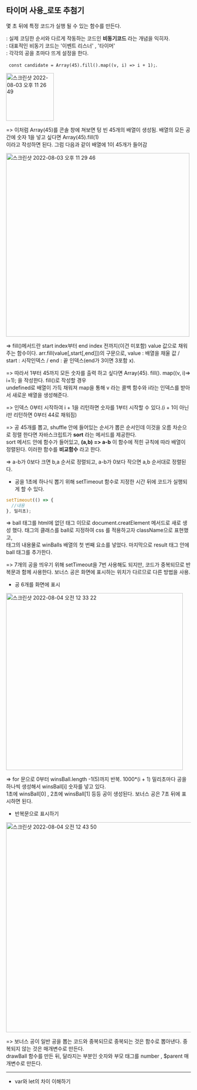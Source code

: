## 타이머 사용_로또 추첨기  
몇 초 뒤에 특정 코드가 실행 될 수 있는 함수를 만든다.

: 실제 코딩한 순서와 다르게 작동하는 코드인 **비동기코드** 라는 개념을 익히자.    
: 대표적인 비동기 코드는 '이벤트 리스너' , '타이머'  
: 각각의 공을 초마다 뜨게 설정을 한다.  


` const candidate = Array(45).fill().map((v, i) => i + 1);`.   

<img width="130" alt="스크린샷 2022-08-03 오후 11 26 49" src="https://user-images.githubusercontent.com/97012561/182633368-572dd704-6498-45d5-876c-d66c9b7ac42c.png">

=> 이처럼 Array(45)를 콘솔 창에 쳐보면 텅 빈 45개의 배열이 생성됨. 배열의 모든 공간에 숫자 1을 넣고 싶다면 Array(45).fill(1)  
   이라고 작성하면 된다. 그럼 다음과 같이 배열에 1이 45개가 들어감  

<img width="500" alt="스크린샷 2022-08-03 오후 11 29 46" src="https://user-images.githubusercontent.com/97012561/182634114-04df7a9c-ee03-4499-b7ac-03ff264bd517.png">

=> fill()메서드란 start index부터 end index 전까지(이건 미포함) value 값으로 채워주는 함수이다. arr.fill(value[,start[,end]])의 구문으로, value : 배열을 채울 값 / start : 시작인덱스 / end : 끝 인덱스(end가 3이면 3포함 x).   

=> 따라서 1부터 45까지 모든 숫자를 출력 하고 싶다면 Array(45). fill(). map((v, i)=> i+1); 을 작성한다. fill()로 작성할 경우  
   undefined로 배열이 가득 채워져 map을 통해 v 라는 콜백 함수와 i라는 인덱스를 받아서 새로운 배열을 생성해준다.  

=> 인덱스 0부터 시작하여 i + 1을 리턴하면 숫자를 1부터 시작할 수 있다.(i + 1이 아닌 i만 리턴하면 0부터 44로 채워짐)  

=> 공 45개를 뽑고, shuffle 안에 들어있는 순서가 뽑은 순서인데 이것을 오름 차순으로 정렬 한다면 자바스크립트가 **sort** 라는 메서드를 제공한다.  
   sort 메서드 안에 함수가 들어있고, **(a,b) => a-b** 이 함수에 적힌 규칙에 따라 배열이 정렬된다. 이러한 함수를 **비교함수** 라고 한다.  

=> a-b가 0보다 크면 b,a 순서로 정렬되고, a-b가 0보다 작으면 a,b 순서대로 정렬된다.  

* 공을 1초에 하나식 뽑기 위해 setTimeout 함수로 지정한 시간 뒤에 코드가 실행되게 할 수 있다.   
```javascript
setTimeout(() => { 
  //내용
}, 밀리초);
```

=> ball 태그를 html에 없던 태그 이므로 document.creatElement 메서드로 새로 생성 했다. 태그의 클래스를 ball로 지정하여 css 를 적용하고자 className으로 표현했고,  
   태그의 내용물로 winBalls 배열의 첫 번째 요소를 넣었다. 마지막으로 result 태그 안에 ball 태그를 추가한다.   

=> 7개의 공을 띄우기 위해 setTimeout을 7번 사용해도 되지만, 코드가 중복되므로 반복문과 함께 사용한다.  보너스 공은 화면에 표시하는 위치가 다르므로 다른 방법을 사용.  

* 공 6개를 화면에 표시  
<img width="482" alt="스크린샷 2022-08-04 오전 12 33 22" src="https://user-images.githubusercontent.com/97012561/182648774-377afcf8-48f4-4af0-ab1e-53a1c5f6d97c.png">

=> for 문으로 0부터 winsBall.length -1(5)까지 반복. 1000*(i + 1) 밀리초마다 공을 하나씩 생성해서  winsBall[i] 숫자를 넣고 있다.  
   1초에  winsBall[0] , 2초에  winsBall[1] 등등 공이 생성된다.  보너스 공은 7초 뒤에 표시하면 된다.  
  
  
 * 반복문으로 표시하기   
<img width="572" alt="스크린샷 2022-08-04 오전 12 43 50" src="https://user-images.githubusercontent.com/97012561/182651399-c64d01ab-7361-49ad-a318-130f1f20fafa.png">

=> 보너스 공이 일반 공을 뽑는 코드와 중복되므로 중복되는 것은 함수로 뽑아낸다. 중복되지 않는 것은 매개변수로 만든다.  
   drawBall 함수를 만든 뒤, 달라지는 부분인 숫자와 부모 태그를 number , $parent 매개변수로 만든다.    

***

* var와 let의 차이 이해하기  
  
